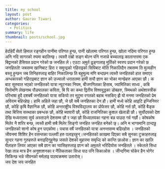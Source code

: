 ```yaml
---
title: my school
layout: post
author: Gaurav Tiwari
categories:
  - Politics
summary: life
thumbnail: posts/school.jpg
---
```

हेर्दाहेर्दै सेतो हिमाल रङ्गहीन पानीमा परिणत हुन्छ, पानी खोलामा परिणत हुन्छ, खोला नदिमा परिणत हुन्छ अनि नदि सागरको रुपमा बदलिन्छ्। त्यस्तै राम्रो सङ्ग बोल्न पनि नजान्ने बच्चालाइ कालान्तरमा एक बिद्वानको हैसियत प्रदान गरेको छ जनहित ले। एउटा अ्मुर्त ढुङ्गालाइ मुर्तिको स्वरुप प्रदान गरेको छ जनहितले!  जबसम्म खानिबाट हिरा र समुन्द्रको गहिराइको सिपिबाट मोति निकालिदैन तबसम्म ति मुल्यहीन बस्तु हुन्छन जब तिनिहरुलाइ बाहिर निकालिन्छ ति बहुमुल्य मणि बन्दछन त्यस्तै जनहितको हात समाएर अन्धकारको गहिराइबाट ज्ञान को उज्यालो धरातलमा हामी सयौ ज्ञान का भोका मान्छेहरु आएका छौ।
 क बाट सुरुवात भएको जनहितको यात्रा न्युटनका नियम,  बीजगणितका हिसाब, ज्यामितिका साध्य , कबि सिरोमणि लेखनाथ पौड्यालका कविता, बि पि का कथा द्वितीय विश्वयुद्धका डोबहरु, स्मिथको अर्थशास्त्रीक परिभाषा हुदै दशबर्षे जनहितको यात्रा सकियो तर मुटुमा रगतको बहाब नसकिए झै यो मनमा जनहितको प्रेम अविराम बहिरहेछ्। हामि अहिले जहा छौ, जे छौ सबै जनहितका देन हौ। हामी मध्ये कोहि आइटि इन्जिनियर छौ, कोहि कृषि वैज्ञानिक  छौ,  कोहि अन्तराष्ट्रीय विश्वविद्यालय का प्रोफेसर छौ,  कोहि नर्स छौ, कोहि बैङ्क तथा बित्तिय सस्थाका प्रबन्धक छौ,  कोहि ब्यापारी छौ, कोहि राजनितिका कुशल खेलाडी छौ। सुर्योदयको देश देखि मध्यरातमा सुर्य अस्ताउने देशसम्म छौ र जहा छौ विध्यालयका गहना बन्न पाउदा गर्व गर्छौ। कोषकोष मिलेर नै शरिर बन्छ, त्यस्तै हामी सबै मिलेर सिङ्गो जनहित जनहित बनेको छ्। अनि म भाग्यमानि ठान्दछु जनहितको सानो कोष हुन पाएकोमा।
पचास वर्षे जनहितको यात्रा अनन्तसम्म बढिरहोस । जनहितको जीवनमा शिशिर हैन वसन्तका पल्लवी हरु पलाइरहुन्।जनहितको काखमा दिएका सबै सुनका टुक्राहरुलाइ सुन्दर गहना गुरुहरुले बनाइदिनुहुनेछ जसले देशको मुहारमा समृध्दि को कान्ति छाओस। ज्ञान का खालि घैलाहरु लियर आएका सबै ज्ञान का प्यासिहरुलाइ ज्ञान को अ्मृतले भरिदियोस जनहितले । स्केलले सिधा रेखा तान्न मात्र हैन अनुशाशनका  र नैतिकताका सिधा पाठ पनि सिकाओस । जीन्दगिमा घोकेर हैन भोगेर सिकिन्छ भन्ने जीवनको मर्मलाइ पाठ्यक्रममा उतारोस्।               
        जय देश     जय जनहित